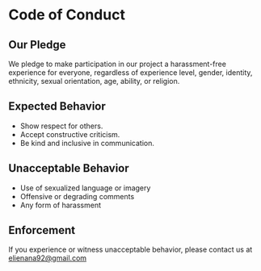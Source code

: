 # Code of Conduct

## Our Pledge

We pledge to make participation in our project a harassment-free experience for everyone, regardless of experience level, gender, identity, ethnicity, sexual orientation, age, ability, or religion.

## Expected Behavior

- Show respect for others.
- Accept constructive criticism.
- Be kind and inclusive in communication.

## Unacceptable Behavior

- Use of sexualized language or imagery
- Offensive or degrading comments
- Any form of harassment

## Enforcement

If you experience or witness unacceptable behavior, please contact us at [elienana92@gmail.com](mailto:elienana92@gmail.com)
